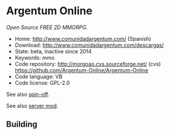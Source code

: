 # Argentum Online

_Open Source FREE 2D MMORPG._

- Home: http://www.comunidadargentum.com/ (Spanish)
- Download: http://www.comunidadargentum.com/descargas/
- State: beta, inactive since 2014
- Keywords: mmo
- Code repository: http://morgoao.cvs.sourceforge.net/ (cvs) https://github.com/Argentum-Online/Argentum-Online
- Code language: VB
- Code license: GPL-2.0

See also [spin-off](https://github.com/horacioMartinez/argentumonline.io).

See also [server mod](https://sourceforge.net/projects/aoserverbyshura/).

## Building


